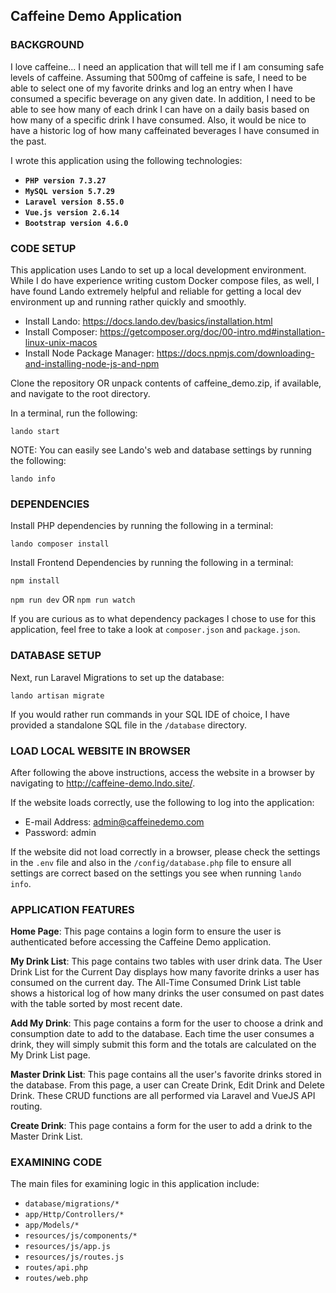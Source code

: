 ## Caffeine Demo Application

### BACKGROUND

I love caffeine... I need an application that will tell me if I am consuming safe levels of caffeine. Assuming that 500mg 
of caffeine is safe, I need to be able to select one of my favorite drinks and log an entry when I have consumed a 
specific beverage on any given date. In addition, I need to be able to see how many of each drink I can have on a daily 
basis based on how many of a specific drink I have consumed. Also, it would be nice to have a historic log of how many
caffeinated beverages I have consumed in the past.

I wrote this application using the following technologies:

- **`PHP version 7.3.27`**
- **`MySQL version 5.7.29`**
- **`Laravel version 8.55.0`**
- **`Vue.js version 2.6.14`**
- **`Bootstrap version 4.6.0`**

### CODE SETUP

This application uses Lando to set up a local development environment. While I do have experience writing custom
Docker compose files, as well, I have found Lando extremely helpful and reliable for getting a local dev environment up
and running rather quickly and smoothly.

- Install Lando: https://docs.lando.dev/basics/installation.html
- Install Composer: https://getcomposer.org/doc/00-intro.md#installation-linux-unix-macos
- Install Node Package Manager: https://docs.npmjs.com/downloading-and-installing-node-js-and-npm

Clone the repository OR unpack contents of caffeine_demo.zip, if available, and navigate to the root directory.

In a terminal, run the following:

`lando start`

NOTE: You can easily see Lando's web and database settings by running the following:

`lando info`

### DEPENDENCIES

Install PHP dependencies by running the following in a terminal:

`lando composer install`

Install Frontend Dependencies by running the following in a terminal:

`npm install`

`npm run dev` OR `npm run watch`

If you are curious as to what dependency packages I chose to use for this application, feel free to take a look at
`composer.json` and `package.json`.

### DATABASE SETUP

Next, run Laravel Migrations to set up the database:

`lando artisan migrate`

If you would rather run commands in your SQL IDE of choice, I have provided a standalone SQL file in the 
`/database` directory.

### LOAD LOCAL WEBSITE IN BROWSER

After following the above instructions, access the website in a browser by navigating to http://caffeine-demo.lndo.site/.

If the website loads correctly, use the following to log into the application:

- E-mail Address: admin@caffeinedemo.com
- Password: admin

If the website did not load correctly in a browser, please check the settings in the `.env` file and also in the
`/config/database.php` file to ensure all settings are correct based on the settings you see when running `lando info`.

### APPLICATION FEATURES

**Home Page**: This page contains a login form to ensure the user is authenticated before accessing the Caffeine Demo 
application.

**My Drink List**: This page contains two tables with user drink data. The User Drink List for the Current Day displays how
many favorite drinks a user has consumed on the current day. The All-Time Consumed Drink List table shows a historical
log of how many drinks the user consumed on past dates with the table sorted by most recent date.

**Add My Drink**: This page contains a form for the user to choose a drink and consumption date to add to the database. Each
time the user consumes a drink, they will simply submit this form and the totals are calculated on the My Drink List page.

**Master Drink List**: This page contains all the user's favorite drinks stored in the database. From this page, a user 
can Create Drink, Edit Drink and Delete Drink. These CRUD functions are all performed via Laravel and VueJS API routing.

**Create Drink**: This page contains a form for the user to add a drink to the Master Drink List.

### EXAMINING CODE

The main files for examining logic in this application include:

- `database/migrations/*`
- `app/Http/Controllers/*`
- `app/Models/*`
- `resources/js/components/*`
- `resources/js/app.js`
- `resources/js/routes.js`
- `routes/api.php`
- `routes/web.php`
